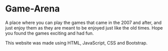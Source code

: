 # Game-Arena
A place where you can play the games that came in the 2007 and after, and just enjoy them as they are meant to be enjoyed just like the old times. Hope you found the games exciting and had fun.

This website was made using HTML, JavaScript, CSS and Bootstrap.
